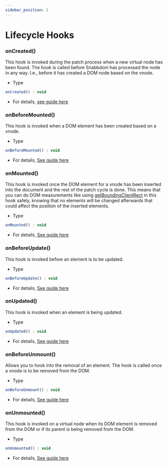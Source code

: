 ```yaml
---
sidebar_position: 2
---
```


# Lifecycle Hooks

### onCreated()
This hook is invoked during the patch process when a new virtual node has been found. The hook is called before Snabbdom has processed the node in any way. I.e., before it has created a DOM node based on the vnode.

* Type
```js
onCreated() : void
```

* For details, [see guide here](../essentials/hooks.md#oncreated)

### onBeforeMounted()
This hook is invoked when a DOM element has been created based on a vnode.

* Type
```js
onBeforeMounted() : void
```

* For details, [See guide here](../essentials/hooks.md#onbeforemount)

### onMounted()
This hook is invoked once the DOM element for a vnode has been inserted into the document and the rest of the patch cycle is done. This means that you can do DOM measurements like using [getBoundingClientRect](https://developer.mozilla.org/en-US/docs/Web/API/Element/getBoundingClientRect) in this hook safely, knowing that no elements will be changed afterwards that could affect the position of the inserted elements.

* Type
```js
onMounted() : void
```

* For details, [See guide here](../essentials/hooks.md#onmounted)

### onBeforeUpdate()
This hook is invoked before an element is to be updated.

* Type
```js
onBeforeUpdate() : void
```

* For details, [See guide here](../essentials/hooks.md#onbeforeupdate)

### onUpdated()
This hook is invoked when an element is being updated.

* Type
```js
onUpdated() : void
```

* For details, [See guide here](../essentials/hooks.md#onupdated)

### onBeforeUnmount()
Allows you to hook into the removal of an element. The hook is called once a vnode is to be removed from the DOM.

* Type
```js
onBeforeUnmount() : void
```

* For details, [See guide here](../essentials/hooks.md#onbeforeunmount)

### onUnmounted()
This hook is invoked on a virtual node when its DOM element is removed from the DOM or if its parent is being removed from the DOM.

* Type
```js
onUnmounted() : void
```

* For details, [See guide here](../essentials/hooks.md#onunmounted)